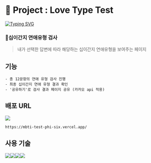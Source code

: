 # 📝 Project : Love Type Test

[![Typing SVG](https://readme-typing-svg.demolab.com?font=Fira+Code&pause=1000&color=5685F7&width=435&lines=%F0%9F%92%8CProject+%3A+Love+Type+Test)](https://git.io/typing-svg)

### 🐯십이간지 연애유형 검사

> 내가 선택한 답변에 따라 해당하는 십이간지 연애유형을 보여주는 페이지

## 기능

    - 총 12문항의 연애 유형 검사 진행
    - 최종 십이간지 연애 유형 결과 확인
    - '공유하기'로 검사 결과 페이지 공유 (카카오 api 적용)

## 배포 URL

<img src="https://img.shields.io/badge/vercel-000000?style=for-the-badge&logo=vercel&logoColor=white">

    https://mbti-test-phi-six.vercel.app/

## 사용 기술

<img src="https://img.shields.io/badge/html5-E34F26?style=for-the-badge&logo=html5&logoColor=white"><img src="https://img.shields.io/badge/css3-1572B6?style=for-the-badge&logo=css3&logoColor=white"><img src="https://img.shields.io/badge/javascript-F7DF1E?style=for-the-badge&logo=javascript&logoColor=black"><img src="https://img.shields.io/badge/bootstrap-7952B3?style=for-the-badge&logo=bootstrap&logoColor=white">
